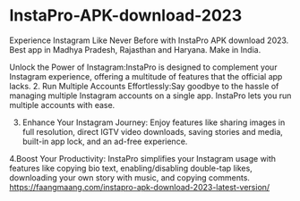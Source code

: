 # InstaPro-APK-download-2023

Experience Instagram Like Never Before with InstaPro APK download 2023. Best app in Madhya Pradesh, Rajasthan and Haryana. Make in India.

Unlock the Power of Instagram:InstaPro is designed to complement your Instagram experience, offering a multitude of features that the official app lacks.
2. Run Multiple Accounts Effortlessly:Say goodbye to the hassle of managing multiple Instagram accounts on a single app. InstaPro lets you run multiple accounts with ease.

3. Enhance Your Instagram Journey: Enjoy features like sharing images in full resolution, direct IGTV video downloads, saving stories and media, built-in app lock, and an ad-free experience.

4.Boost Your Productivity: InstaPro simplifies your Instagram usage with features like copying bio text, enabling/disabling double-tap likes, downloading your own story with music, and copying comments. https://faangmaang.com/instapro-apk-download-2023-latest-version/
